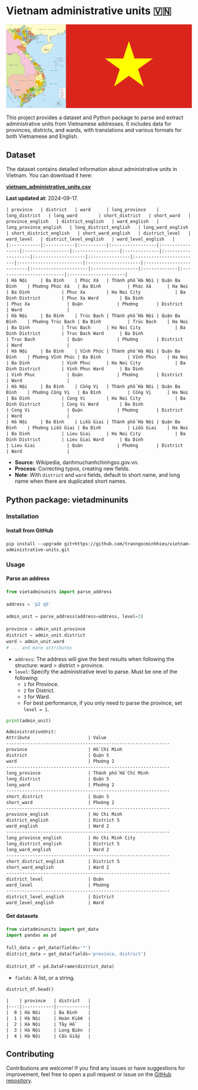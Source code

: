 # Vietnam administrative units 🇻🇳

![ban-do-63-tinh-thanh-va-co-viet-nam.jpg](https://raw.githubusercontent.com/tranngocminhhieu/vietnam-administrative-units/main/data/media/ban-do-63-tinh-thanh-va-co-viet-nam.jpg)

This project provides a dataset and Python package to parse and extract administrative units from Vietnamese addresses. It includes data for provinces, districts, and wards, with translations and various formats for both Vietnamese and English.

## Dataset
The dataset contains detailed information about administrative units in Vietnam. You can download it here:

[**vietnam_administrative_units.csv**](https://github.com/tranngocminhhieu/vietnam-administrative-units/blob/main/data/output/vietnam_administrative_units.csv)

**Last updated at**: 2024-09-17.
```text
| province   | district   | ward      | long_province    | long_district   | long_ward        | short_district   | short_ward   | province_english   | district_english   | ward_english   | long_province_english   | long_district_english   | long_ward_english   | short_district_english   | short_ward_english   | district_level   | ward_level   | district_level_english   | ward_level_english   |
|:-----------|:-----------|:----------|:-----------------|:----------------|:-----------------|:-----------------|:-------------|:-------------------|:-------------------|:---------------|:------------------------|:------------------------|:--------------------|:-------------------------|:---------------------|:-----------------|:-------------|:-------------------------|:---------------------|
| Hà Nội     | Ba Đình    | Phúc Xá   | Thành phố Hà Nội | Quận Ba Đình    | Phường Phúc Xá   | Ba Đình          | Phúc Xá      | Ha Noi             | Ba Dinh            | Phuc Xa        | Ha Noi City             | Ba Dinh District        | Phuc Xa Ward        | Ba Dinh                  | Phuc Xa              | Quận             | Phường       | District                 | Ward                 |
| Hà Nội     | Ba Đình    | Trúc Bạch | Thành phố Hà Nội | Quận Ba Đình    | Phường Trúc Bạch | Ba Đình          | Trúc Bạch    | Ha Noi             | Ba Dinh            | Truc Bach      | Ha Noi City             | Ba Dinh District        | Truc Bach Ward      | Ba Dinh                  | Truc Bach            | Quận             | Phường       | District                 | Ward                 |
| Hà Nội     | Ba Đình    | Vĩnh Phúc | Thành phố Hà Nội | Quận Ba Đình    | Phường Vĩnh Phúc | Ba Đình          | Vĩnh Phúc    | Ha Noi             | Ba Dinh            | Vinh Phuc      | Ha Noi City             | Ba Dinh District        | Vinh Phuc Ward      | Ba Dinh                  | Vinh Phuc            | Quận             | Phường       | District                 | Ward                 |
| Hà Nội     | Ba Đình    | Cống Vị   | Thành phố Hà Nội | Quận Ba Đình    | Phường Cống Vị   | Ba Đình          | Cống Vị      | Ha Noi             | Ba Dinh            | Cong Vi        | Ha Noi City             | Ba Dinh District        | Cong Vi Ward        | Ba Dinh                  | Cong Vi              | Quận             | Phường       | District                 | Ward                 |
| Hà Nội     | Ba Đình    | Liễu Giai | Thành phố Hà Nội | Quận Ba Đình    | Phường Liễu Giai | Ba Đình          | Liễu Giai    | Ha Noi             | Ba Dinh            | Lieu Giai      | Ha Noi City             | Ba Dinh District        | Lieu Giai Ward      | Ba Dinh                  | Lieu Giai            | Quận             | Phường       | District                 | Ward                 |
```


- **Source**: Wikipedia, danhmuchanhchinhgso.gov.vn.
- **Process**: Correcting typos, creating new fields.
- **Note**: With `district` and `ward` fields, default to short name, and long name when there are duplicated short names.

## Python package: vietadminunits

### Installation
#### Install from GitHub
```shell
pip install --upgrade git+https://github.com/tranngocminhhieu/vietnam-administrative-units.git
```

### Usage

#### Parse an address

```python
from vietadminunits import parse_address

address = 'p2 q5'

admin_unit = parse_address(address=address, level=3)

province = admin_unit.province
district = admin_unit.district
ward = admin_unit.ward
# ... and more attributes
```

- `address`: The address will give the best results when following the structure: ward > district > province.
- `level`: Specify the administrative level to parse. Must be one of the following:
  - `1` for Province.
  - `2` for District.
  - `3` for Ward.
  - For best performance, if you only need to parse the province, set `level = 1`.

```python
print(admin_unit)
```

```text
AdministrativeUnit:
Attribute                      | Value                         
--------------------------------------------------------------
province                       | Hồ Chí Minh                   
district                       | Quận 5                        
ward                           | Phường 2                      
--------------------------------------------------------------
long_province                  | Thành phố Hồ Chí Minh         
long_district                  | Quận 5                        
long_ward                      | Phường 2                      
--------------------------------------------------------------
short_district                 | Quận 5                        
short_ward                     | Phường 2                      
--------------------------------------------------------------
province_english               | Ho Chi Minh                   
district_english               | District 5                    
ward_english                   | Ward 2                        
--------------------------------------------------------------
long_province_english          | Ho Chi Minh City              
long_district_english          | District 5                    
long_ward_english              | Ward 2                        
--------------------------------------------------------------
short_district_english         | District 5                    
short_ward_english             | Ward 2                        
--------------------------------------------------------------
district_level                 | Quận                          
ward_level                     | Phường                        
--------------------------------------------------------------
district_level_english         | District                      
ward_level_english             | Ward                          
```

#### Get datasets

```python
from vietadminunits import get_data
import pandas as pd

full_data = get_data(fields='*')
district_data = get_data(fields='province, district')

district_df = pd.DataFrame(district_data)
```

- `fields`: A list, or a string.

```python
district_df.head()
```

```text
|    | province   | district   |
|---:|:-----------|:-----------|
|  0 | Hà Nội     | Ba Đình    |
|  1 | Hà Nội     | Hoàn Kiếm  |
|  2 | Hà Nội     | Tây Hồ     |
|  3 | Hà Nội     | Long Biên  |
|  4 | Hà Nội     | Cầu Giấy   |
```

## Contributing
Contributions are welcome! If you find any issues or have suggestions for improvement, feel free to open a pull request or issue on the [GitHub repository](https://github.com/tranngocminhhieu/vietnam-administrative-units).
